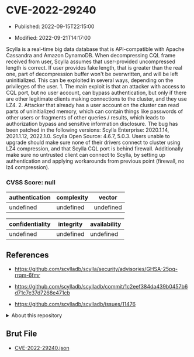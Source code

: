 # CVE-2022-29240

- Published: 2022-09-15T22:15:00

- Modified: 2022-09-21T14:17:00

Scylla is a real-time big data database that is API-compatible with Apache Cassandra and Amazon DynamoDB. When decompressing CQL frame received from user, Scylla assumes that user-provided uncompressed length is correct. If user provides fake length, that is greater than the real one, part of decompression buffer won't be overwritten, and will be left uninitialized. This can be exploited in several ways, depending on the privileges of the user. 1. The main exploit is that an attacker with access to CQL port, but no user account, can bypass authentication, but only if there are other legitimate clients making connections to the cluster, and they use LZ4. 2. Attacker that already has a user account on the cluster can read parts of uninitialized memory, which can contain things like passwords of other users or fragments of other queries / results, which leads to authorization bypass and sensitive information disclosure. The bug has been patched in the following versions: Scylla Enterprise: 2020.1.14, 2021.1.12, 2022.1.0. Scylla Open Source: 4.6.7, 5.0.3. Users unable to upgrade should make sure none of their drivers connect to cluster using LZ4 compression, and that Scylla CQL port is behind firewall. Additionally make sure no untrusted client can connect to Scylla, by setting up authentication and applying workarounds from previous point (firewall, no lz4 compression).

### CVSS Score: **null**

| authentication | complexity | vector |
| --- | --- | --- |
| undefined | undefined | undefined |

| confidentiality | integrity | availability |
| --- | --- | --- |
| undefined | undefined | undefined |

## References

* https://github.com/scylladb/scylla/security/advisories/GHSA-25pq-rrqm-6fmr

* https://github.com/scylladb/scylladb/commit/1c2eef384da439b0457b6d71c7e37d7268e471cb

* https://github.com/scylladb/scylladb/issues/11476

<details>
<summary>About this repository</summary> 

  This repository is part of the project [Live Hack CVE](https://github.com/Live-Hack-CVE). Main website can be found [www.live-hack.org](https://www.live-hack.org) 
  
  Made by [Sn0wAlice](https://github.com/Sn0wAlice) for the people that care about security and need to have a feed of the latest CVEs. Hope you enjoy it, don't forget to star the repo and follow me on [Twitter](https://twitter.com/Sn0wAlice) and [Github](https://github.com/Sn0wAlice). And that is my [personnal website](https://www.alice-snow.me/)

  - [Home Page](https://github.com/Live-Hack-CVE)
  - [Framework](https://github.com/Live-Hack-CVE/cve-framework)
  - [CVE database](https://github.com/Live-Hack-CVE/full_database)
  - [Changelog](https://github.com/Live-Hack-CVE/Changelog)
</details>

## Brut File

* [CVE-2022-29240.json](https://raw.githubusercontent.com/Live-Hack-CVE/full_database/main/cves/2022/CVE-2022-29240.json)

